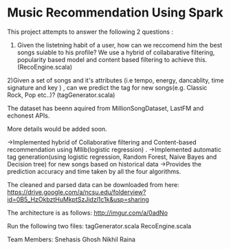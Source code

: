 # Music Recommendation Using Spark

This project attempts to answer the following 2 questions :

1) Given the listetning habit of a user, how can we reccomend him the best songs suiable to his profile?
We use a hybrid of collabarative filtering, popularity based model and content based filtering to achieve this.
(RecoEngine.scala)


2)Given a set of songs and it's attributes (i.e tempo, energy, dancablity, time signature and key ) , can we predict the tag for new songs(e.g. Classic Rock, Pop etc..)?
(tagGenerator.scala)

The dataset has beenn aquired from MillionSongDataset, LastFM and echonest APIs.

More details would be added soon.

->Implemented hybrid of Collaborative filtering and Content-based recommendation using Mllib(logistic regression) .
->Implemented automatic tag generation(using logistic regression, Random Forest, Naive Bayes and Decision tree) for new songs based on historical data 
->Provides the prediction accuracy and time taken by all the four algorithms.

The cleaned and parsed data can be downloaded from here:
https://drive.google.com/a/ncsu.edu/folderview?id=0B5_HzOkbztHuMkptSzJidzl1c1k&usp=sharing

The architecture is as follows:
http://imgur.com/a/0adNo

Run the following two files:
tagGenerator.scala
RecoEngine.scala

Team Members:
Snehasis Ghosh
Nikhil Raina
